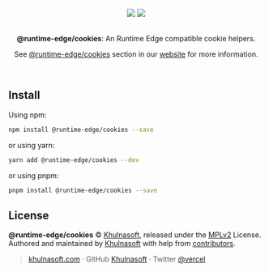 <div align="center">
  <br>
  <img src="https://user-images.githubusercontent.com/2096101/235130063-e561514e-1f66-4ff6-9034-70dbf7ca3260.png#gh-dark-mode-only">
  <img src="https://user-images.githubusercontent.com/2096101/235127419-ac6fe609-d0cd-4339-a593-c48305a83823.png#gh-light-mode-only">
  <br>
  <br>
  <p align="center"><strong>@runtime-edge/cookies</strong>: An Runtime Edge compatible cookie helpers.</p>
  <p align="center">See <a href="https://runtime-edge.vercel.app/packages/jest-environment" target='_blank' rel='noopener noreferrer'>@runtime-edge/cookies</a> section in our <a href="https://runtime-edge.vercel.app/" target='_blank' rel='noopener noreferrer'>website</a> for more information.</p>
  <br>
</div>

## Install

Using npm:

```sh
npm install @runtime-edge/cookies --save
```

or using yarn:

```sh
yarn add @runtime-edge/cookies --dev
```

or using pnpm:

```sh
pnpm install @runtime-edge/cookies --save
```

## License

**@runtime-edge/cookies** © [Khulnasoft](https://khulnasoft.com), released under the [MPLv2](https://github.com/khulnasoft/runtime-edge/blob/main/LICENSE.md) License.<br>
Authored and maintained by [Khulnasoft](https://khulnasoft.com) with help from [contributors](https://github.com/khulnasoft/runtime-edge/contributors).

> [khulnasoft.com](https://khulnasoft.com) · GitHub [Khulnasoft](https://github.com/vercel) · Twitter [@vercel](https://twitter.com/vercel)
